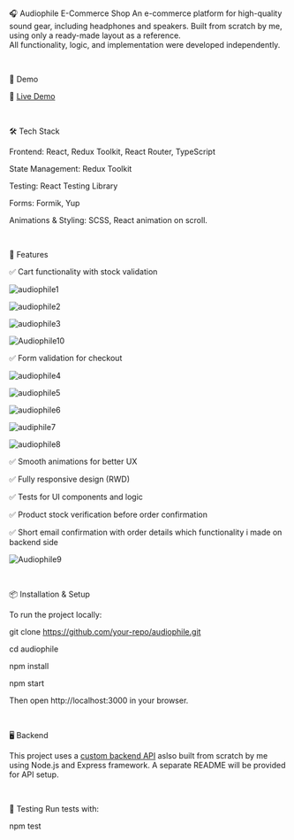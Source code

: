 🎧 Audiophile E-Commerce Shop
An e-commerce platform for high-quality sound gear, including headphones and speakers.
Built from scratch by me, using only a ready-made layout as a reference.  
All functionality, logic, and implementation were developed independently.  
<p>&nbsp;</p>
🚀 Demo

🔗 [Live Demo](https://audiophile-frontend-nu.vercel.app/)  
<p>&nbsp;</p>
🛠 Tech Stack

Frontend: React, Redux Toolkit, React Router, TypeScript

State Management: Redux Toolkit

Testing: React Testing Library

Forms: Formik, Yup

Animations & Styling: SCSS, React animation on scroll.
<p>&nbsp;</p>
📌 Features

✅ Cart functionality with stock validation

![audiophile1](https://github.com/user-attachments/assets/fd631eaf-d4ea-4fa0-9d0e-88611772b605)

![audiophile2](https://github.com/user-attachments/assets/8b56770e-f633-4061-895f-f86047702f48)

![audiophile3](https://github.com/user-attachments/assets/b2536988-6b2b-4ea4-960b-19c3efe7ae62)

![Audiophile10](https://github.com/user-attachments/assets/df2e063e-80b6-4659-ba68-19a0d00cfce2)


✅ Form validation for checkout

![audiophile4](https://github.com/user-attachments/assets/04f4c7a9-14b6-4280-bc35-6856ef3bb10a)

![audiophile5](https://github.com/user-attachments/assets/924d1793-842f-4cd7-b102-e752a91e0f30)

![audiophile6](https://github.com/user-attachments/assets/5b9373ad-8eb6-4815-9fd7-8331ad573e77)

![audiphile7](https://github.com/user-attachments/assets/6a90176e-f5a2-4336-bf09-c054838cccdd)

![audiophile8](https://github.com/user-attachments/assets/ab51aee2-890a-4396-923d-4821da75ca0c)


✅ Smooth animations for better UX

✅ Fully responsive design (RWD)

✅ Tests for UI components and logic

✅ Product stock verification before order confirmation 

✅ Short email confirmation with order details which functionality i made on backend side

![Audiophile9](https://github.com/user-attachments/assets/3ca2c650-94dc-4190-bba5-ca28cfb5a136)

<p>&nbsp;</p>
📦 Installation & Setup

To run the project locally:

git clone https://github.com/your-repo/audiophile.git  

cd audiophile  

npm install  

npm start  

Then open http://localhost:3000 in your browser.
<p>&nbsp;</p>
🖥 Backend

This project uses a [custom backend API](https://github.com/Urichcool/Audiophile-backend) aslso built from scratch by me using Node.js and Express framework. A separate README will be provided for API setup.
<p>&nbsp;</p>
🧪 Testing
Run tests with:

npm test  
